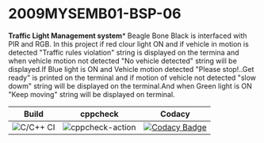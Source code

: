 # 2009MYSEMB01-BSP-06
**Traffic Light Management system***
Beagle Bone Black is interfaced with PIR and RGB. In this project if red clour light ON and if vehicle in motion is detected "Traffic rules violation" string is displayed on the termina and when vehicle motion not detected "No vehicle detected" string will be displayed.If Blue light is ON and Vehicle motion detected "Please stop!..Get ready" is printed on the terminal and if motion of vehicle not detected "slow dowm" string will be displayed on the terminal.And when Green light is ON "Keep moving" string will be displayed on terminal.

|Build|cppcheck|Codacy|
|:--:|:--:|:--:|
|![C/C++ CI](https://github.com/99002664/2009MYSEMB01-BSP-06/workflows/C/C++%20CI/badge.svg?branch=main)|![cppcheck-action](https://github.com/99002664/2009MYSEMB01-BSP-06/workflows/cppcheck-action/badge.svg)|[![Codacy Badge](https://app.codacy.com/project/badge/Grade/d61baac40cd54868a452b86c56ae034d)](https://www.codacy.com?utm_source=github.com&amp;utm_medium=referral&amp;utm_content=99002664/2009MYSEMB01-BSP-06&amp;utm_campaign=Badge_Grade)



 
 
 
